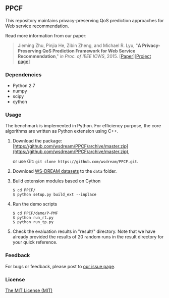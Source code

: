 ## PPCF

This repository maintains privacy-preserving QoS prediction approaches for Web service recommendation.

Read more information from our paper: 

>Jieming Zhu, Pinjia He, Zibin Zheng, and Michael R. Lyu, "**A Privacy-Preserving QoS Prediction Framework for Web Service Recommendation**," *in Proc. of IEEE ICWS*, 2015. [[Paper](http://jiemingzhu.github.io/pub/jmzhu_icws2015.pdf)][[Project page](http://wsdream.github.io/PPCF)]


### Dependencies
- Python 2.7
- numpy
- scipy 
- cython

### Usage

The benchmark is implemented in Python. For efficiency purpose, the core algorithms are written as Python extension using C++.

1. Download the package: [https://github.com/wsdream/PPCF/archive/master.zip](https://github.com/wsdream/PPCF/archive/master.zip),

   or use Git: `git clone https://github.com/wsdream/PPCF.git`.

2. Download [WS-DREAM datasets](https://github.com/wsdream/wsdream-dataset) to the `data` folder.

3. Build extension modules based on Cython

   ```
   $ cd PPCF/
   $ python setup.py build_ext --inplace
   ```  

4. Run the demo scripts
     
   ```
   $ cd PPCF/demo/P-PMF
   $ python run_rt.py
   $ python run_tp.py 
   ```
5. Check the evaluation results in "result/" directory. Note that we have already provided the results of 20 random runs in the result directory for your quick reference.


### Feedback
For bugs or feedback, please post to [our issue page](https://github.com/wsdream/PPCF/issues). 


### License
[The MIT License (MIT)](./LICENSE)


